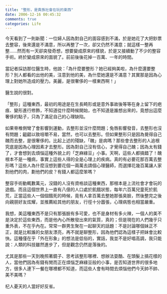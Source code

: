 ```yaml
---
title: "整形，是貴族社會在玩的東西"
date: 2006-12-16 00:45:32
comments: true
categories: Life
---
```


今天看到了一則新聞：一位婦人因為對自己的面容感到不滿，於是她花了大把鈔票去整容，後來還是不滿意，所以再整了一次，卻又仍然不滿意；就這樣一整再整......然而有一天卻突發奇想，想要變成原來的樣貌，於是又接續動了不少的整容手術。終於變成原來的面貌了。前前後後花掉一百萬、一年的時間。<br /><br />當記者採訪那位醫生時，他說：「為什麼要整形？她已經夠美啦，為什麼還要整形？別人都看的出他的美，注意到他的美，為什麼她還是不滿意？其實那是因為心理上對她所造成的壓力。美麗，是很奢侈的一樣東西啊！」<br /><br />醫生說的很對。<br /><br />「整形」這種東西，最初的用途是在生長畸形或是意外事故後等等在身上留下的疤痕、變形進行修飾，不知道從什麼時候開始，也不知道是誰想出來的，竟想出這麼奢侈的點子，只為了滿足自己的心理缺陷。<br /><br />如果脊椎側彎了會影響到運動，去整形並沒什麼問題；兔唇影響發音，去整形也沒有問題；齟齬以致咀嚼不易，當然，也可以去整形。但如果整形只是因為覺得自己醜而去整，是很奢侈的。比起上述的殘缺，「醜」是病嗎？那些會去整形的人追根究底是因為心理因素才去整形。因為對自己沒有信心，才覺得自己醜；因為太有錢了，才會想到去煩惱這種外貌上的「芝麻綠豆」小事。天啊，這些人都搞錯了！醜根本不是一種病，事實上這些人得的全是心理上的疾病。真的有必要花那百萬去整形嗎？這些人為什麼沒想到要花個一兩萬去請個心理醫師，而選擇花幾百萬讓人家割他們的肉，劃他們的皮？有錢人都這麼笨嗎？<br /><br />整容手術動輒數萬元，沒錢的人沒有資格談這種東西，那根本是上流社會才會玩的遊戲。而且這個世界上一直有八億的人口處於飢餓狀態，每年六百萬兒童死於飢荒，正當這些人一個個餓死的時候，竟有人拿百萬去整她那張臭臉，然後整完之後向親朋好友炫耀，並推薦給其他的朋友，行徑十分囂張，心理病態也相當嚴重。<br /><br />我想，美這種東西不是只有那張臉有多可愛，也不是身材有多火辣，一個人的美不是決定於這些東西，而是他內心所散發出來的氣質，真的；但是現在的人們幾乎只重外表，不在乎內在。常常一群男生聚在一起聊天的話題：不是討論哪個妹正不正，就是比較誰的女朋友漂亮，再不就是聊整形，因為他們認為這樣子把妹會比較快。這種僅在乎「外在形象」的想法是低俗的，實話，我並不是好唱高調，我只能說：人類的科技雖然進步了，但是觀念仍然是落後的。<br /><br />尤其是那些一天到晚照著鏡子、思考該整形哪裡、想辦法耍酷、在頭髮上搞花樣的人，當他們因為有錢有閒而正在煩惱芝麻綠豆般的小事，是否知道世界的很多地方，很多人連下一餐在哪裡都不知道，而這些人會有時間去煩惱他們今天帥不帥、美不美嗎？<br /><br />杞人憂天的人當好好反省。<br />
